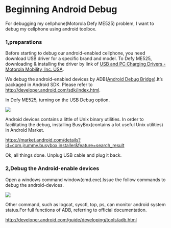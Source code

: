 Beginning Android Debug
=====

For debugging my cellphone(Motorola Defy ME525) problem, I want to debug my cellphone using android toolbox.

### 1,preparations

Before starting to debug our android-enabled cellphone, you need download USB driver for a specific brand and model. To Defy ME525, downloading & installing the driver by link of [USB and PC Charging Drivers - Motorola Mobility, Inc. USA](http://www.motorola.com/consumers/v/index.jsp?vgnextoid=bda09ec8009a0210VgnVCM1000008806b00aRCRD&pubid=987654).

We debug the android-enabled devices by ADB([Android Debug Bridge](http://developer.android.com/tools/help/adb.html)).It’s packaged in Android SDK. Please refer to  http://developer.android.com/sdk/index.html.

In Defy ME525, turning on the USB Debug option.

![](http://images.cnblogs.com/cnblogs_com/Jerry-Chou/201109/201109051637307911.png)

Android devices contains a little of Unix binary utilities. In order to facilitating the debug, installing BusyBox(contains a lot useful Unix utilities) in Android Market.

https://market.android.com/details?id=com.jrummy.busybox.installer&feature=search_result

Ok, all things done. Unplug USB cable and plug it back.

### 2,Debug the Android-enable devices

Open a windows command window(cmd.exe).Issue the follow commands to debug the android-devices.

![](http://images.cnblogs.com/cnblogs_com/Jerry-Chou/201109/201109051637314389.png)

Other command, such as logcat, sysctl, top, ps, can monitor android system status.For full functions of ADB, referring to official documentation.

http://developer.android.com/guide/developing/tools/adb.html
